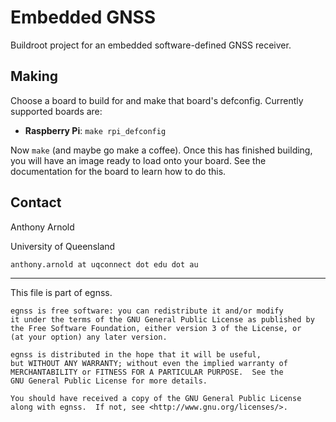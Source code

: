 # Embedded GNSS
Buildroot project for an embedded software-defined GNSS receiver.

## Making

Choose a board to build for and make that board's defconfig. Currently supported boards are:

  - **Raspberry Pi**: `make rpi_defconfig`

Now `make` (and maybe go make a coffee). Once this has finished building, you will have an image ready to load onto your board. See the documentation for the board to learn how to do this.

## Contact

Anthony Arnold

University of Queensland

`anthony.arnold at uqconnect dot edu dot au`

----
This file is part of egnss.

    egnss is free software: you can redistribute it and/or modify
    it under the terms of the GNU General Public License as published by
    the Free Software Foundation, either version 3 of the License, or
    (at your option) any later version.

    egnss is distributed in the hope that it will be useful,
    but WITHOUT ANY WARRANTY; without even the implied warranty of
    MERCHANTABILITY or FITNESS FOR A PARTICULAR PURPOSE.  See the
    GNU General Public License for more details.

    You should have received a copy of the GNU General Public License
    along with egnss.  If not, see <http://www.gnu.org/licenses/>.